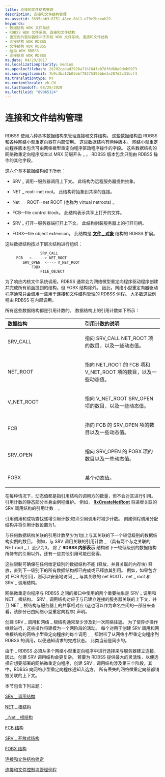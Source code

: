 ```yaml
---
title: 连接和文件结构管理
description: 连接和文件结构管理
ms.assetid: 3695cab3-6751-48ee-8b11-e70c2bceab29
keywords:
- 数据结构 WDK 文件系统
- RDBSS WDK 文件系统、连接和文件结构
- 重定向的驱动器缓冲子系统 WDK 文件系统、连接和文件结构
- 连接结构 WDK RDBSS
- 文件结构 WDK RDBSS
- 结构 WDK RDBSS
- 连接信息 WDK RDBSS
ms.date: 04/20/2017
ms.localizationpriority: medium
ms.openlocfilehash: 28202caead2926a71b164fe078f0d68a9deb0973
ms.sourcegitcommit: 7b9c3ba12b05bbf78275395bbe3a287d2c31bcf4
ms.translationtype: MT
ms.contentlocale: zh-CN
ms.lasthandoff: 08/28/2020
ms.locfileid: "89065124"
---
```

# <a name="connection-and-file-structure-management"></a>连接和文件结构管理


## <span id="ddk_connection_and_file_structure_management_if"></span><span id="DDK_CONNECTION_AND_FILE_STRUCTURE_MANAGEMENT_IF"></span>


RDBSS 使用六种基本数据结构来管理连接和文件结构。 这些数据结构由 RDBSS 和各种网络小型重定向器在内部使用。 这些数据结构有两种版本。 网络小型重定向程序版本包含可由网络微型重定向程序驱动程序操作的字段。 这些数据结构的网络微重定向程序版本以 MRX 前缀开头 \_ 。 RDBSS 版本包含只能由 RDBSS 操作的其他字段。

这六个基本数据结构如下所示：

-   SRV \_ 调用--服务器调用上下文。 此结构为远程服务器提供抽象。

-   NET \_ root--net root。 此结构将抽象到共享的连接。

-   Net \_ \_ ROOT--net ROOT (也称为 virtual netroots) 。

-   FCB--file control block。 此结构表示共享上打开的文件。

-   SRV \_ 打开--服务器端打开上下文。 此结构封装服务器上的打开句柄。

-   FOBX--file object extension。 此结构是 [**文件 \_ 对象**](/windows-hardware/drivers/ddi/wdm/ns-wdm-_file_object) 结构的 RDBSS 扩展。

这些数据结构按以下层次结构进行组织：

```cpp
                SRV_CALL 
     FCB   <------> NET_ROOT
        SRV_OPEN  <---> V_NET_ROOT
            FOBX
                FILE_OBJECT
```

为了响应内核文件系统调用，RDBSS 通常会为网络微型重定向程序驱动程序创建并完成所有前面提到的结构，但 FOBX 结构除外。 因此，网络小型重定向器驱动程序通常只会调用一些用于连接和文件结构管理的 RDBSS 例程。 大多数这些例程由 RDBSS 在内部调用。

所有这些数据结构都是引用计数的。 数据结构上的引用计数如下所示：

<table>
<colgroup>
<col width="50%" />
<col width="50%" />
</colgroup>
<thead>
<tr class="header">
<th align="left">数据结构</th>
<th align="left">引用计数的说明</th>
</tr>
</thead>
<tbody>
<tr class="odd">
<td align="left"><p>SRV_CALL</p></td>
<td align="left"><p>指向 SRV_CALL NET_ROOT 项的数目，以及一些动态值。</p></td>
</tr>
<tr class="even">
<td align="left"><p>NET_ROOT</p></td>
<td align="left"><p>指向 NET_ROOT 的 FCB 项和 V_NET_ROOT 项的数目，以及一些动态值。</p></td>
</tr>
<tr class="odd">
<td align="left"><p>V_NET_ROOT</p></td>
<td align="left"><p>指向 V_NET_ROOT SRV_OPEN 项的数目，以及一些动态值。</p></td>
</tr>
<tr class="even">
<td align="left"><p>FCB</p></td>
<td align="left"><p>指向 FCB 的 SRV_OPEN 项的数目以及一些动态值。</p></td>
</tr>
<tr class="odd">
<td align="left"><p>SRV_OPEN</p></td>
<td align="left"><p>指向 SRV_OPEN 的 FOBX 项的数目以及一些动态值。</p></td>
</tr>
<tr class="even">
<td align="left"><p>FOBX</p></td>
<td align="left"><p>某个动态值。</p></td>
</tr>
</tbody>
</table>

 

在每种情况下，动态值都是指引用结构的调用方的数量，但不会对其进行引用。 引用计数的静态部分本身由例程维护。 例如， [**RxCreateNetRoot**](/windows-hardware/drivers/ddi/fcb/nf-fcb-rxcreatenetroot) 将递增关联的 SRV 调用结构的引用计数 \_ 。

引用调用和成功查找递增引用计数;取消引用调用将减少计数。 创建例程调用分配结构并将引用计数设置为1。

与任何数据结构关联的引用计数至少为1加上与其关联的下一个较低级别的数据结构实例的数目。 例如，与 SRV 调用关联的引用计数 \_ （具有两个与之关联的 NET root \_ ）至少为3。 除了 **RDBSS 内部表示** 结构和下一较低级别的数据结构所持有的引用以外，还有一些其他引用可能已获得。

这些限制可确保在任何给定级别的数据结构不能 (释放，并且关联的内存块) 释放，直到下一级别下的所有数据结构都已完成或已释放其引用。 例如，如果包含对 FCB 的引用，则可以安全地访问 \_ \_ 与其关联的 net ROOT、net \_ root 和 SRV \_ 调用结构。

网络微重定向程序与 RDBSS 之间的接口中使用的两个重要抽象是 SRV \_ 调用和 NET \_ 根结构。 SRV \_ 调用结构对应于与已建立连接的服务器关联的上下文，并且 NET \_ 根结构与服务器上的共享相对应 (这也可以作为命名空间的一部分来查看，该部分已由网络小型重定向程序) 声明。

创建 SRV \_ 调用和网络 \_ 根结构通常至少涉及到一次网络往返。 为了使异步操作继续进行，这些操作将建模为一个两阶段的活动。 每个对用于创建 SRV 调用和网络根结构的网络小型重定向程序的每个调用 \_ \_ 都附带了从网络小型重定向程序到 RDBSS 的调用，以便通知请求的完成状态。 此类当前是同步的。

由于 \_ RDBSS 必须从多个网络小型重定向程序中进行选择来与服务器建立连接，因此，创建 SRV 调用结构会更复杂。 若要为 RDBSS 提供最大的灵活性，以便选择它想要部署的网络微重定向程序，创建 SRV \_ 调用结构涉及第三个阶段，其中，RDBSS 向网络小型重定向程序通知入选方。 所有丢失的网络微重定向器都销毁关联的上下文。

本节包含下列主题：

[SRV \_ 调用结构](the-srv-call-structure.md)

[NET \_ 根结构](the-net-root-structure.md)

[\_.Net \_ 根结构](the-v-net-root-structure.md)

[FCB 结构](the-fcb-structure.md)

[SRV \_ 开放式结构](the-srv-open-structure.md)

[FOBX 结构](the-fobx-structure.md)

[连接和文件结构锁定](connections-and-file-structure-locking.md)

[连接和文件控制块管理例程](connection-and-file-control-block-management-routines.md)

 

